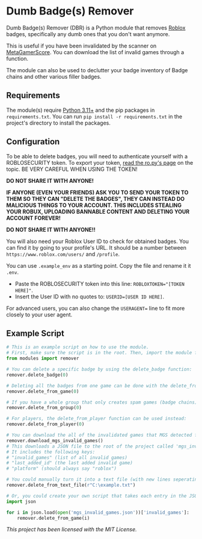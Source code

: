 # Dumb Badge(s) Remover
Dumb Badge(s) Remover (DBR) is a Python module that removes [Roblox](https://www.roblox.com) badges, specifically any dumb ones that you don't want anymore.

This is useful if you have been invalidated by the scanner on [MetaGamerScore](https://metagamerscore.com/). You can download the list of invalid games through a function.

The module can also be used to declutter your badge inventory of Badge chains and other various filler badges.

## Requirements
The module(s) require [Python 3.11+](https://www.python.org/downloads/) and the pip packages in `requirements.txt`.
You can run `pip install -r requirements.txt` in the project's directory to install the packages.

## Configuration
To be able to delete badges, you will need to authenticate yourself with a ROBLOSECURITY token. To export your token, [read the ro.py's page](https://ro.py.jmk.gg/v2.0.0/tutorials/roblosecurity/) on the topic. BE VERY CAREFUL WHEN USING THE TOKEN!

**DO NOT SHARE IT WITH ANYONE!**

**IF ANYONE (EVEN YOUR FRIENDS) ASK YOU TO SEND YOUR TOKEN TO THEM SO THEY CAN "DELETE THE BADGES", THEY CAN INSTEAD DO MALICIOUS THINGS TO YOUR ACCOUNT. THIS INCLUDES STEALING YOUR ROBUX, UPLOADING BANNABLE CONTENT AND DELETING YOUR ACCOUNT FOREVER!**

**DO NOT SHARE IT WITH ANYONE!!**

You will also need your Roblox User ID to check for obtained badges. You can find it by going to your profile's URL. It should be a number between `https://www.roblox.com/users/` and `/profile`.

You can use `.example_env` as a starting point. Copy the file and rename it it `.env`.

- Paste the ROBLOSECURITY token into this line: `ROBLOXTOKEN="[TOKEN HERE]"`.
- Insert the User ID with no quotes to: `USERID=[USER ID HERE]`.

For advanced users, you can also change the `USERAGENT=` line to fit more closely to your user agent.

## Example Script

```python
# This is an example script on how to use the module.
# First, make sure the script is in the root. Then, import the module from the modules folder:
from modules import remover

# You can delete a specific badge by using the delete_badge function:
remover.delete_badge(0)

# Deleting all the badges from one game can be done with the delete_from_game function:
remover.delete_from_game(0)

# If you have a whole group that only creates spam games (badge chains), you can use the delete_from_group function:
remover.delete_from_group(0)

# For players, the delete_from_player function can be used instead:
remover.delete_from_player(0)

# You can download the all of the invalidated games that MGS detected from scanning users (https://metagamerscore.com/api/roblox/invalid_games) with this function:
remover.download_mgs_invalid_games()
# This downloads a JSON file to the root of the project called 'mgs_invalid_games.json'.
# It includes the following keys:
# "invalid_games" (list of all invalid games)
# "last_added_id" (the last added invalid game)
# "platform" (should always say "roblox")

# You could manually turn it into a text file (with new lines seperating each game) and use the delete_from_text_file function to delete the badges:
remover.delete_from_text_file(r"C:\example.txt")

# Or, you could create your own script that takes each entry in the JSON and deletes from each game:
import json

for i in json.load(open('mgs_invalid_games.json'))['invalid_games']:
    remover.delete_from_game(i)
```

*This project has been licensed with the MIT License.*